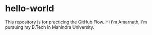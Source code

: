 # hello-world
This repository is for practicing the GitHub Flow.
Hi i'm Amarnath, i'm pursuing my B.Tech in Mahindra University.
